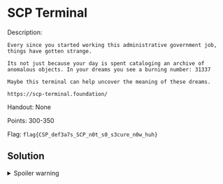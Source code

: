 # SCP Terminal

Description:

```
Every since you started working this administrative government job, things have gotten strange.

Its not just because your day is spent cataloging an archive of anomalous objects. In your dreams you see a burning number: 31337

Maybe this terminal can help uncover the meaning of these dreams.

https://scp-terminal.foundation/
```

Handout: None 

Points: 300-350

Flag: `flag{CSP_def3a7s_SCP_n0t_s0_s3cure_n0w_huh}`

## Solution

<details>
  <summary>Spoiler warning</summary>
  














































































  <!--Spoilers! [8;41;31m/-->
  You can give this page SCP urls (e.g. https://scp-wiki.wikidot.com/scp-105) and it will take a screenshot with chrome. Additionally it will download images in a div with class `scp-image-block` (This div exists on the scp-wiki.wikidot.com pages).

  We can give it an arbitrary url if `scp-` is in it somewhere. This is easy to do as we can add it after a `?`. The server header reveals the server is running nginx. So we can request with the file:// protocol for a known configuration file such as `file:///etc/nginx/sites-enabled/default?scp-`. Using this we can read parts of the source at `/server/server.py`, `/server/scp_contain.py`, and `/server/scp_secure.py`.

  In the source code you can see the flag is in `/server/templates/scp-31337.html` accessed from `/scp-31337`. However if we try to load that, css in the html will redact the flag from the page. If we can load the page without CSS we will be able to see the flag.

  In the scp_secure.py file we can see that pages have curl ran against them and stores the contents in a /site_19/ directory with a UID and preserves 3 characters of the extension. The url is obtained by pulling the "src" attribute of an img tag. The admin can access `/scp-31337` and also any file ext on `/site_19`, so if we make a web page with the `scp-image-block` div with the url `file:///server/templates/scp-31337.html`, it will download it to the /site_19/ directory so that the chrome bot can view. Additionally this url won't have inline style scp so the redacted will be removed.
  
  *Note the extension is up to 3 characters so html will be shortened to htm)
  
  We can then provide the URL (.../site_19/UID.htm) to the screenshot program and get the unredacted version of the flag page.
  <!--[0m/-->
</details>
